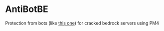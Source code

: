 # AntiBotBE
Protection from bots (like [this one](https://github.com/ipad54/BedrockEditionClient)) for cracked bedrock servers using PM4
